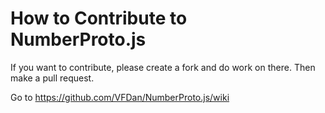How to Contribute to NumberProto.js
===
If you want to contribute, please create a fork and do work on there. Then make a pull request.

Go to https://github.com/VFDan/NumberProto.js/wiki
